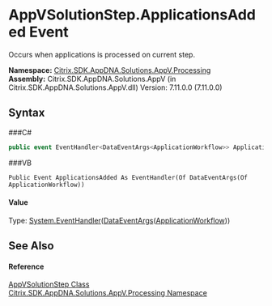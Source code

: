 # AppVSolutionStep.ApplicationsAdded Event
 

Occurs when applications is processed on current step.

**Namespace:**&nbsp;<a href="N_Citrix_SDK_AppDNA_Solutions_AppV_Processing">Citrix.SDK.AppDNA.Solutions.AppV.Processing</a><br />**Assembly:**&nbsp;Citrix.SDK.AppDNA.Solutions.AppV (in Citrix.SDK.AppDNA.Solutions.AppV.dll) Version: 7.11.0.0 (7.11.0.0)

## Syntax

###C#
```csharp
public event EventHandler<DataEventArgs<ApplicationWorkflow>> ApplicationsAdded
```

###VB
```vbnet
Public Event ApplicationsAdded As EventHandler(Of DataEventArgs(Of ApplicationWorkflow))
```


#### Value
Type: <a href="http://msdn2.microsoft.com/en-us/library/db0etb8x" target="_blank">System.EventHandler</a>(<a href="T_Citrix_SDK_AppDNA_DataEventArgs_1">DataEventArgs</a>(<a href="T_Citrix_SDK_AppDNA_Solutions_AppV_Workflow_ApplicationWorkflow">ApplicationWorkflow</a>))

## See Also


#### Reference
<a href="T_Citrix_SDK_AppDNA_Solutions_AppV_Processing_AppVSolutionStep">AppVSolutionStep Class</a><br /><a href="N_Citrix_SDK_AppDNA_Solutions_AppV_Processing">Citrix.SDK.AppDNA.Solutions.AppV.Processing Namespace</a><br />